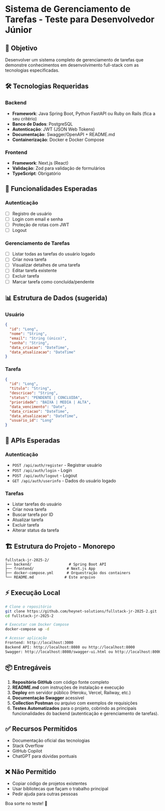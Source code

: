# Sistema de Gerenciamento de Tarefas - Teste para Desenvolvedor Júnior

## 🎯 Objetivo
Desenvolver um sistema completo de gerenciamento de tarefas que demonstre conhecimentos em desenvolvimento full-stack com as tecnologias especificadas.

## 🛠 Tecnologias Requeridas

### Backend
- **Framework**: Java Spring Boot, Python FastAPI ou Ruby on Rails (fica a seu critério)
- **Banco de Dados**: PostgreSQL
- **Autenticação**: JWT (JSON Web Tokens)
- **Documentação**: Swagger/OpenAPI + README.md
- **Containerização**: Docker e Docker Compose

### Frontend
- **Framework**: Next.js (React)
- **Validação**: Zod para validação de formulários
- **TypeScript**: Obrigatório

## 🚀 Funcionalidades Esperadas

### Autenticação
- [ ] Registro de usuário
- [ ] Login com email e senha
- [ ] Proteção de rotas com JWT
- [ ] Logout

### Gerenciamento de Tarefas
- [ ] Listar todas as tarefas do usuário logado
- [ ] Criar nova tarefa
- [ ] Visualizar detalhes de uma tarefa
- [ ] Editar tarefa existente
- [ ] Excluir tarefa
- [ ] Marcar tarefa como concluída/pendente

## 📊 Estrutura de Dados (sugerida)

### Usuário
```json
{
  "id": "Long",
  "nome": "String",
  "email": "String (único)",
  "senha": "String",
  "data_criacao": "DateTime",
  "data_atualizacao": "DateTime"
}
```

### Tarefa
```json
{
  "id": "Long",
  "titulo": "String",
  "descricao": "String",
  "status": "PENDENTE | CONCLUIDA",
  "prioridade": "BAIXA | MEDIA | ALTA",
  "data_vencimento": "Date",
  "data_criacao": "DateTime",
  "data_atualizacao": "DateTime",
  "usuario_id": "Long"
}
```

## 🔗 APIs Esperadas

### Autenticação
- `POST /api/auth/register` - Registrar usuário
- `POST /api/auth/login` - Login
- `POST /api/auth/logout` - Logout
- `GET /api/auth/userinfo` - Dados do usuário logado

### Tarefas
-  Listar tarefas do usuário
-  Criar nova tarefa
-  Buscar tarefa por ID
-  Atualizar tarefa
-  Excluir tarefa
-  Alterar status da tarefa

## 🏗 Estrutura do Projeto - Monorepo

```
fullstack-jr-2025-2/
├── backend/                 # Spring Boot API
├── frontend/               # Next.js App
├── docker-compose.yml      # Orquestração dos containers
└── README.md              # Este arquivo
```

## ⚡ Execução Local

```bash
# Clone o repositório
git clone https://github.com/heynet-solutions/fullstack-jr-2025-2.git
cd fullstack-jr-2025-2

# Executar com Docker Compose
docker-compose up -d

# Acessar aplicação
Frontend: http://localhost:3000
Backend API: http://localhost:8080 ou http://localhost:8000
Swagger: http://localhost:8080/swagger-ui.html ou http://localhost:8000/docs
```
## 📦 Entregáveis

1. **Repositório GitHub** com código fonte completo
2. **README.md** com instruções de instalação e execução
3. **Deploy** em servidor público (Heroku, Vercel, Railway, etc.)
4. **Documentação Swagger** acessível
5. **Collection Postman** ou arquivo com exemplos de requisições
6. **Testes Automatizados** para o projeto, cobrindo as principais funcionalidades do backend (autenticação e gerenciamento de tarefas).

## ✅ Recursos Permitidos
- Documentação oficial das tecnologias
- Stack Overflow
- GitHub Copilot
- ChatGPT para dúvidas pontuais

## ❌ Não Permitido
- Copiar código de projetos existentes
- Usar bibliotecas que façam o trabalho principal
- Pedir ajuda para outras pessoas

Boa sorte no teste! 🚀